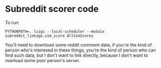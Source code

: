 Subreddit scorer code
=====================

To run:

`PYTHONPATH=. luigi --local-scheduler --module subreddit_linkage.sim_score AllSimScores`

You'll need to download some reddit comment data, if you're the kind of person who's 
interesed in these things, you're the kind of person who can find such data, but I 
don't want to link directly, because I don't want to overload some poor person's server.
